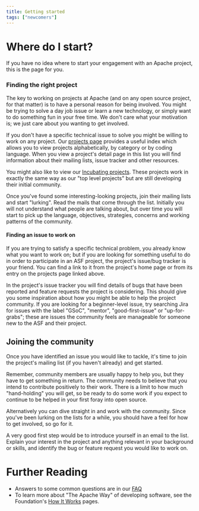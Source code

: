 ```yaml
---
title: Getting started
tags: ["newcomers"]
---
```


# Where do I start?

If you have no idea where to start your engagement with an Apache project, 
this is the page for you.

### Finding the right project

The key to working on projects at Apache (and on any open source project, for that matter)
is to have a personal reason for being involved. You might be trying to solve 
a day job issue or learn a new technology, or 
simply want to do something fun in your free time. We don't care what your 
motivation is; we just care about you wanting to get involved.

If you don't have a specific technical issue to solve you might be willing to 
work on any project. Our [projects page][1] provides a useful index which 
allows you to view projects alphabetically, by category or by coding language. When you view a project's detail page in this list you will find information about their 
mailing lists, issue tracker and other resources.

You might also like to view our 
[Incubating projects][2]. These projects work in exactly the same way as our "top
level projects" but are still developing their initial community.

Once you've found some interesting-looking projects, join their mailing lists and
start "lurking". Read the mails that come through the list. Initially you will not
understand what people are talking about, but over time you will start to
pick up the language, objectives, strategies, concerns and working patterns of the community.

#### Finding an issue to work on

If you are trying to satisfy a specific technical problem, you already know
what you want to work on; but if you are looking for something useful to do in
order to participate in an ASF project, the project's issue/bug tracker is your 
friend. You can find a link to it from the project's home page or from its entry on the
projects page linked above.

In the project's issue tracker you will find details of bugs that have been reported and feature 
requests the project is considering. This should give you some 
inspiration about how you might be able to help the project community. If
you are looking for a beginner-level issue, try searching Jira for issues 
with the label "GSoC", "mentor", "good-first-issue" or "up-for-grabs";
these are issues the community feels are manageable for someone new to the ASF and their project.

## Joining the community

Once you have identified an issue you would like to tackle, it's time to join the 
project's mailing list (if you haven't already) and get started.

Remember, community members are usually happy to help you, but they have to get something
in return. The community needs to believe that you intend to contribute positively
to their work. There is a limit to how much "hand-holding" you will get, so be ready
to do some work if you expect to continue to be helped in your first foray into
open source.

Alternatively you can dive straight in and work with the community. Since you've 
been lurking on the lists for a while, you
should have a feel for how to get involved, so go for it.

A very good first step would be to introduce yourself in an email to the list. Explain your interest in the project and anything relevant in your background or skills, and identify the bug or feature request you would like to work on.

# Further Reading
  * Answers to some common questions are in our [FAQ][5]
  * To learn more about "The Apache Way" of developing software, see the 
Foundation's [How It Works][6] pages.


  [1]: https://projects.apache.org/
  [2]: https://incubator.apache.org/
  [5]: /newbiefaq.html
  [6]: https://apache.org/foundation/how-it-works.html
